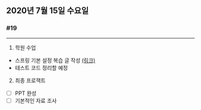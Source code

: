 ## 2020년 7월 15일 수요일
### #19
---
1. 학원 수업
* 스프링 기본 설정 복습 글 작성 [(링크)](https://glasgow.tistory.com/53)
* 테스트 코드 정리할 예정

2. 최종 프로잭트
- [ ] PPT 완성
- [ ] 기본적인 자료 조사
